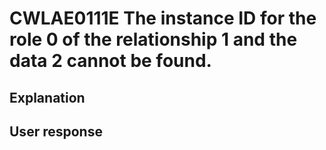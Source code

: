 # CWLAE0111E The instance ID for the role 0 of the relationship 1 and the data 2 cannot be found.

## Explanation

## User response
